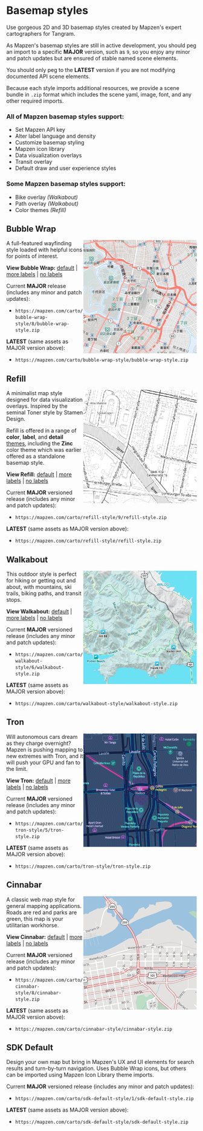 # Basemap styles

Use gorgeous 2D and 3D basemap styles created by Mapzen's expert cartographers for Tangram.

As Mapzen's basemap styles are still in active development, you should peg an import to a specific **MAJOR** version, such as `9`, so you enjoy any minor and patch updates but are ensured of stable named scene elements.

You should only peg to the **LATEST** version if you are not modifying documented API scene elements.

Because each style imports additional resources, we provide a scene bundle in `.zip` format which includes the scene yaml, image, font, and any other required imports.

### All of Mapzen basemap styles support:

* Set Mapzen API key
* Alter label language and density
* Customize basemap styling
* Mapzen icon library
* Data visualization overlays
* Transit overlay
* Default draw and user experience styles

### Some Mapzen basemap styles support:

* Bike overlay _(Walkabout)_
* Path overlay _(Walkabout)_
* Color themes _(Refill)_

## Bubble Wrap

<img src='./img/bubble-wrap-style.png' alt='Bubble Wrap' align=right width=300 height=300>

A full-featured wayfinding style loaded with helpful icons for points of interest.

**View Bubble Wrap:** [default](https://mapzen.com/products/maps/bubble-wrap) | [more labels](https://mapzen.com/products/maps/bubble-wrap/more-labels) | [no labels](https://mapzen.com/products/maps/bubble-wrap/no-labels)

Current **MAJOR** release (includes any minor and patch updates):

* `https://mapzen.com/carto/bubble-wrap-style/8/bubble-wrap-style.zip`

**LATEST** (same assets as MAJOR version above):

* `https://mapzen.com/carto/bubble-wrap-style/bubble-wrap-style.zip`

## Refill

<img src='./img/refill-style.png' alt='Refill' align=right width=300 height=300>

A minimalist map style designed for data visualization overlays. Inspired by the seminal Toner style by Stamen Design.

Refill is offered in a range of **color**, **label**, and **detail** [themes](themes.md), including the **Zinc** color theme which was earlier offered as a standalone basemap style.

**View Refill:** [default](https://mapzen.com/products/maps/refill) | [more labels](https://mapzen.com/products/maps/refill/more-labels) | [no labels](https://mapzen.com/products/maps/refill/no-labels)

Current **MAJOR** versioned release (includes any minor and patch updates):

* `https://mapzen.com/carto/refill-style/9/refill-style.zip`

**LATEST** (same assets as MAJOR version above):

* `https://mapzen.com/carto/refill-style/refill-style.zip`

## Walkabout

<img src='./img/walkabout-style.png' alt='Walkabout' align=right width=300 height=300>

This outdoor style is perfect for hiking or getting out and about, with mountains, ski trails, biking paths, and transit stops.

**View Walkabout:** [default](https://mapzen.com/products/maps/walkabout) | [more labels](https://mapzen.com/products/maps/walkabout/more-labels) | [no labels](https://mapzen.com/products/maps/walkabout/no-labels)

Current **MAJOR** versioned release (includes any minor and patch updates):

* `https://mapzen.com/carto/walkabout-style/6/walkabout-style.zip`

**LATEST** (same assets as MAJOR version above):

* `https://mapzen.com/carto/walkabout-style/walkabout-style.zip`

## Tron

<img src='./img/tron-style.gif' alt='Tron' align=right width=300 height=300>

Will autonomous cars dream as they charge overnight? Mapzen is pushing mapping to new extremes with Tron, and it will push your GPU and fan to the limit.

**View Tron:** [default](https://mapzen.com/products/maps/tron) | [more labels](https://mapzen.com/products/maps/tron/more-labels) | [no labels](https://mapzen.com/products/maps/tron/no-labels)

Current **MAJOR** versioned release (includes any minor and patch updates):

* `https://mapzen.com/carto/tron-style/5/tron-style.zip`

**LATEST** (same assets as MAJOR version above):

* `https://mapzen.com/carto/tron-style/tron-style.zip`

## Cinnabar

<img src='./img/cinnabar-style.png' alt='Cinnabar' align=right width=300 height=300>

A classic web map style for general mapping applications. Roads are red and parks are green, this map is your utilitarian workhorse.

**View Cinnabar:** [default](https://mapzen.com/products/maps/cinnabar) | [more labels](https://mapzen.com/products/maps/cinnabar/more-labels) | [no labels](https://mapzen.com/products/maps/cinnabar/no-labels)

Current **MAJOR** versioned release (includes any minor and patch updates):

* `https://mapzen.com/carto/cinnabar-style/8/cinnabar-style.zip`

**LATEST** (same assets as MAJOR version above):

* `https://mapzen.com/carto/cinnabar-style/cinnabar-style.zip`

## SDK Default

Design your own map but bring in Mapzen's UX and UI elements for search results and turn-by-turn navigation. Uses Bubble Wrap icons, but others can be imported using Mapzen Icon Library theme imports.

Current **MAJOR** versioned release (includes any minor and patch updates):

* `https://mapzen.com/carto/sdk-default-style/1/sdk-default-style.zip`

**LATEST** (same assets as MAJOR version above):

* `https://mapzen.com/carto/sdk-default-style/sdk-default-style.zip`